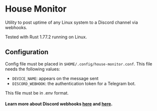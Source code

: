 House Monitor
============

Utility to post uptime of any Linux system to a Discord channel via webhooks.

Tested with Rust 1.77.2 running on Linux.

## Configuration

Config file must be placed in `$HOME/.config/house-monitor.conf`. This file
needs the following values:

* `DEVICE_NAME`: appears on the message sent
* `DISCORD_WEBHOOK`: the authentication token for a Telegram bot.

This file must be in .env format.

#### Learn more about Discord webhooks [here](https://support.discord.com/hc/en-us/articles/228383668-Intro-to-Webhooks) and [here](https://discord.com/developers/docs/resources/webhook).
